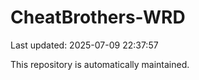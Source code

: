 # CheatBrothers-WRD

Last updated: 2025-07-09 22:37:57

This repository is automatically maintained.
